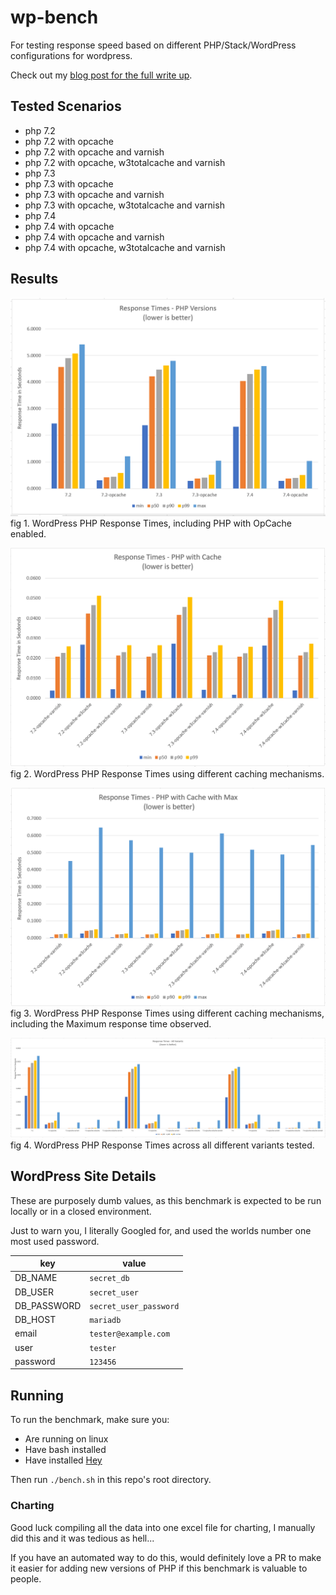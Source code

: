 # wp-bench

For testing response speed based on different PHP/Stack/WordPress 
configurations for wordpress.

Check out my [blog post for the full write up][blog-link]. 

## Tested Scenarios

* php 7.2
* php 7.2 with opcache
* php 7.2 with opcache and varnish
* php 7.2 with opcache, w3totalcache and varnish
* php 7.3
* php 7.3 with opcache
* php 7.3 with opcache and varnish
* php 7.3 with opcache, w3totalcache and varnish
* php 7.4
* php 7.4 with opcache
* php 7.4 with opcache and varnish
* php 7.4 with opcache, w3totalcache and varnish

## Results

![php][php]
fig 1. WordPress PHP Response Times, including PHP with OpCache enabled.

![php with cache][php-with-cache]
fig 2. WordPress PHP Response Times using different caching mechanisms.

![php with cache and max response time][php-with-cache-with-max]
fig 3. WordPress PHP Response Times using different caching mechanisms, 
including the Maximum response time observed.

![php with all variants under test][php-all-variants]
fig 4. WordPress PHP Response Times across all different variants tested.

## WordPress Site Details

These are purposely dumb values, as this benchmark is expected to be run 
locally or in a closed environment. 

Just to warn you, I literally Googled for, and used the worlds number one most 
used password.

| key         | value                  |
|-------------|------------------------|
| DB_NAME     | `secret_db`            |
| DB_USER     | `secret_user`          |
| DB_PASSWORD | `secret_user_password` |
| DB_HOST     | `mariadb`              |
| email       | `tester@example.com`   |
| user        | `tester`               |
| password    | `123456`               |

## Running

To run the benchmark, make sure you:

* Are running on linux 
* Have bash installed
* Have installed [Hey](https://github.com/rakyll/hey)
 
Then run `./bench.sh` in this repo's root directory.

### Charting

Good luck compiling all the data into one excel file for charting, I manually 
did this and it was tedious as hell... 

If you have an automated way to do this, would definitely love a PR to make it
easier for adding new versions of PHP if this benchmark is valuable to people.


[blog-link]: https://blog.mykro.co.nz/posts/2020-03-29-optimizing-wordpress/
[php]: ./output/response-times-php.png "PHP and PHP with OpCache Enabled"
[php-with-cache]: ./output/response-times-php-with-cache.png "PHP with Caching"
[php-with-cache-with-max]: ./output/response-times-php-with-cache-max.png "PHP With Caching, including Max Response Time"
[php-all-variants]: ./output/response-times-all.png "PHP All Variants tested"
